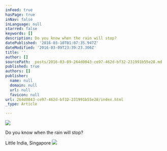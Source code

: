 ```yaml
---
inFeed: true
hasPage: true
inNav: false
inLanguage: null
starred: false
keywords: []
description: Do you know when the rain will stop?
datePublished: '2016-03-10T01:07:35.947Z'
dateModified: '2016-03-09T23:39:23.306Z'
title: ''
author: []
sourcePath: _posts/2016-03-09-264d0043-ce97-462d-bf32-231991b55e28.md
published: true
authors: []
publisher:
  name: null
  domain: null
  url: null
  favicon: null
url: 264d0043-ce97-462d-bf32-231991b55e28/index.html
_type: Article

---
```

![](https://the-grid-user-content.s3-us-west-2.amazonaws.com/ed066738-177e-4fd3-8b14-5ffa32682dcf.jpg)

Do you know when the rain will stop?

Little India, Singapore
![](https://the-grid-user-content.s3-us-west-2.amazonaws.com/6542ddb8-b9e6-4f36-a951-857405862db8.jpg)